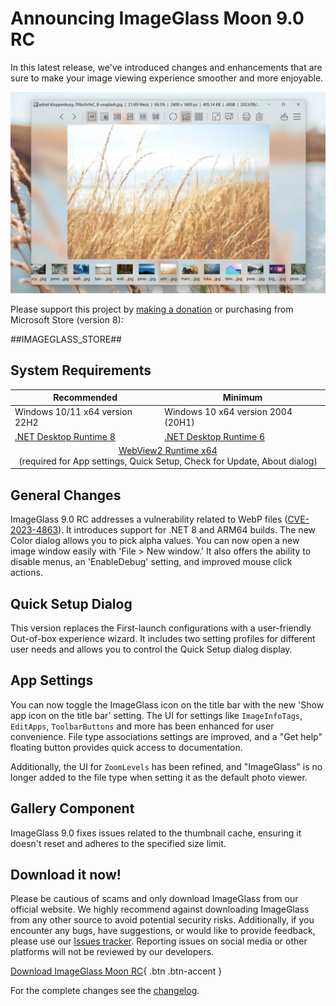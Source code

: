 # Announcing ImageGlass Moon 9.0 RC

In this latest release, we've introduced changes and enhancements that are sure to make your image viewing experience smoother and more enjoyable.

![ImageGlass 9.0 RC](https://raw.githubusercontent.com/ImageGlass/releases/main/screenshots/v9.0-rc/9.0rc_1.webp)


Please support this project by [making a donation](https://github.com/sponsors/d2phap) or purchasing from Microsoft Store (version 8):

##IMAGEGLASS_STORE##


## System Requirements
<table>
  <thead>
    <tr>
      <th>Recommended</th>
      <th>Minimum</th>
    </tr>
  </thead>
  <tbody>
    <tr>
      <td>Windows 10/11 x64 version 22H2</td>
      <td>Windows 10 x64 version 2004 (20H1)</td>
    </tr>
    <tr>
      <td><a href="https://dotnet.microsoft.com/en-us/download/dotnet/8.0" target="_blank" ref="noopener nofollow">.NET
          Desktop Runtime 8</a></td>
      <td><a href="https://dotnet.microsoft.com/en-us/download/dotnet/6.0" target="_blank" ref="noopener nofollow">.NET
          Desktop Runtime 6</a></td>
    </tr>
    <tr>
      <td colspan="2" align="center"><a href="https://developer.microsoft.com/en-us/microsoft-edge/webview2/#download-section" target="_blank"
          ref="noopener nofollow">WebView2 Runtime x64</a><br>(required for App settings,
        Quick Setup, Check for Update, About dialog)</td>
    </tr>
  </tbody>
</table>


## General Changes
ImageGlass 9.0 RC addresses a vulnerability related to WebP files ([CVE-2023-4863](https://github.com/advisories/GHSA-j7hp-h8jx-5ppr)). It introduces support for .NET 8 and ARM64 builds. The new Color dialog allows you to pick alpha values. You can now open a new image window easily with 'File > New window.' It also offers the ability to disable menus, an 'EnableDebug' setting, and improved mouse click actions.


## Quick Setup Dialog
This version replaces the First-launch configurations with a user-friendly Out-of-box experience wizard. It includes two setting profiles for different user needs and allows you to control the Quick Setup dialog display.


## App Settings
You can now toggle the ImageGlass icon on the title bar with the new 'Show app icon on the title bar' setting. The UI for settings like `ImageInfoTags`, `EditApps`, `ToolbarButtons` and more has been enhanced for user convenience. File type associations settings are improved, and a "Get help" floating button provides quick access to documentation.

Additionally, the UI for `ZoomLevels` has been refined, and "ImageGlass" is no longer added to the file type when setting it as the default photo viewer.


## Gallery Component
ImageGlass 9.0 fixes issues related to the thumbnail cache, ensuring it doesn't reset and adheres to the specified size limit.



## Download it now!
Please be cautious of scams and only download ImageGlass from our official website. We highly recommend against downloading ImageGlass from any other source to avoid potential security risks. Additionally, if you encounter any bugs, have suggestions, or would like to provide feedback, please use our [Issues tracker](https://github.com/d2phap/ImageGlass/issues). Reporting issues on social media or other platforms will not be reviewed by our developers.

[Download ImageGlass Moon RC](https://imageglass.org/release/imageglass-9-0-rc-45){ .btn .btn-accent }

For the complete changes see the [changelog](https://github.com/d2phap/ImageGlass/releases/tag/9.0.6.1008).

